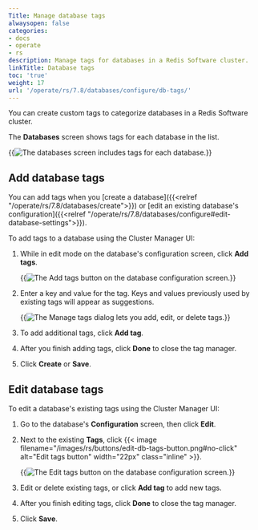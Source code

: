 ```yaml
---
Title: Manage database tags
alwaysopen: false
categories:
- docs
- operate
- rs
description: Manage tags for databases in a Redis Software cluster.
linkTitle: Database tags
toc: 'true'
weight: 17
url: '/operate/rs/7.8/databases/configure/db-tags/'
---
```


You can create custom tags to categorize databases in a Redis Software cluster. 

The **Databases** screen shows tags for each database in the list.

{{<image filename="images/rs/screenshots/databases/view-db-list-tags.png" alt="The databases screen includes tags for each database.">}}

## Add database tags

You can add tags when you [create a database]({{<relref "/operate/rs/7.8/databases/create">}}) or [edit an existing database's configuration]({{<relref "/operate/rs/7.8/databases/configure#edit-database-settings">}}).

To add tags to a database using the Cluster Manager UI:

1. While in edit mode on the database's configuration screen, click **Add tags**.

    {{<image filename="images/rs/screenshots/databases/add-db-tags-button.png" alt="The Add tags button on the database configuration screen.">}}

1. Enter a key and value for the tag. Keys and values previously used by existing tags will appear as suggestions.

    {{<image filename="images/rs/screenshots/databases/manage-db-tags-dialog-suggestions.png" alt="The Manage tags dialog lets you add, edit, or delete tags.">}}

1. To add additional tags, click **Add tag**.

1. After you finish adding tags, click **Done** to close the tag manager.

1. Click **Create** or **Save**.

## Edit database tags

To edit a database's existing tags using the Cluster Manager UI:

1. Go to the database's **Configuration** screen, then click **Edit**.

1. Next to the existing **Tags**, click {{< image filename="/images/rs/buttons/edit-db-tags-button.png#no-click" alt="Edit tags button" width="22px" class="inline" >}}.

    {{<image filename="images/rs/screenshots/databases/edit-db-tags-button-location.png" alt="The Edit tags button on the database configuration screen.">}}

1. Edit or delete existing tags, or click **Add tag** to add new tags.

1. After you finish editing tags, click **Done** to close the tag manager.

1. Click **Save**.
